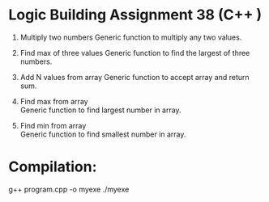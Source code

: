 # Logic Building Assignment 38 (C++ )

1. Multiply two numbers
   Generic function to multiply any two values.

2. Find max of three values
   Generic function to find the largest of three numbers.

3. Add N values from array
   Generic function to accept array and return sum.

4. Find max from array  
   Generic function to find largest number in array.

5. Find min from array  
   Generic function to find smallest number in array.

# Compilation:

g++ program.cpp -o myexe
./myexe
